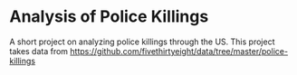 # Analysis of Police Killings
A short project on analyzing police killings through the US.
This project takes data from https://github.com/fivethirtyeight/data/tree/master/police-killings

